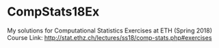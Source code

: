 # CompStats18Ex
My solutions for Computational Statistics Exercises at ETH (Spring 2018)
Course Link: http://stat.ethz.ch/lectures/ss18/comp-stats.php#exercises
